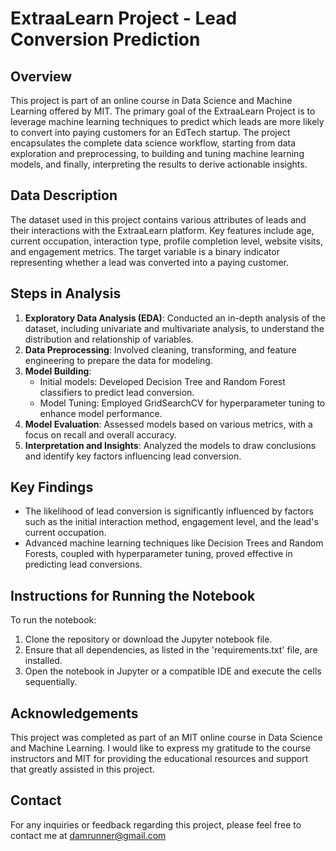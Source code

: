# ExtraaLearn Project - Lead Conversion Prediction

## Overview
This project is part of an online course in Data Science and Machine Learning offered by MIT. The primary goal of the ExtraaLearn Project is to leverage machine learning techniques to predict which leads are more likely to convert into paying customers for an EdTech startup. The project encapsulates the complete data science workflow, starting from data exploration and preprocessing, to building and tuning machine learning models, and finally, interpreting the results to derive actionable insights.

## Data Description
The dataset used in this project contains various attributes of leads and their interactions with the ExtraaLearn platform. Key features include age, current occupation, interaction type, profile completion level, website visits, and engagement metrics. The target variable is a binary indicator representing whether a lead was converted into a paying customer.

## Steps in Analysis
1. **Exploratory Data Analysis (EDA)**: Conducted an in-depth analysis of the dataset, including univariate and multivariate analysis, to understand the distribution and relationship of variables.
2. **Data Preprocessing**: Involved cleaning, transforming, and feature engineering to prepare the data for modeling.
3. **Model Building**:
   - Initial models: Developed Decision Tree and Random Forest classifiers to predict lead conversion.
   - Model Tuning: Employed GridSearchCV for hyperparameter tuning to enhance model performance.
4. **Model Evaluation**: Assessed models based on various metrics, with a focus on recall and overall accuracy.
5. **Interpretation and Insights**: Analyzed the models to draw conclusions and identify key factors influencing lead conversion.

## Key Findings
- The likelihood of lead conversion is significantly influenced by factors such as the initial interaction method, engagement level, and the lead's current occupation.
- Advanced machine learning techniques like Decision Trees and Random Forests, coupled with hyperparameter tuning, proved effective in predicting lead conversions.

## Instructions for Running the Notebook
To run the notebook:
1. Clone the repository or download the Jupyter notebook file.
2. Ensure that all dependencies, as listed in the 'requirements.txt' file, are installed.
3. Open the notebook in Jupyter or a compatible IDE and execute the cells sequentially.

## Acknowledgements
This project was completed as part of an MIT online course in Data Science and Machine Learning. I would like to express my gratitude to the course instructors and MIT for providing the educational resources and support that greatly assisted in this project.

## Contact
For any inquiries or feedback regarding this project, please feel free to contact me at damrunner@gmail.com

